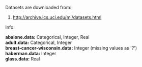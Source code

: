 
Datasets are downloaded from:

1) http://archive.ics.uci.edu/ml/datasets.html


Info:

<b>abalone.data:</b> Categorical, Integer, Real <br/>
<b>adult.data:</b> Categorical, Integer <br/>
<b>breast-cancer-wisconsin.data:</b> Integer (missing values as '?')<br/>
<b>haberman.data:</b> Integer <br/>
<b>glass.data:</b> Real
